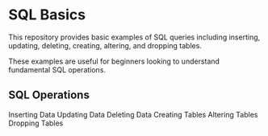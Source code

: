 # SQL Basics

This repository provides basic examples of SQL queries including inserting, updating, deleting, creating, altering, and dropping tables. 

These examples are useful for beginners looking to understand fundamental SQL operations.

## SQL Operations

Inserting Data
Updating Data
Deleting Data
Creating Tables
Altering Tables
Dropping Tables
